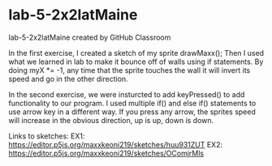 # lab-5-2x2latMaine
lab-5-2x2latMaine created by GitHub Classroom

In the first exercise, I created a sketch of my sprite drawMaxx();
Then I used what we learned in lab to make it bounce off of walls using if statements.
By doing myX *= -1, any time that the sprite touches the wall it will invert its speed and go in the other direction.

In the second exercise, we were insturcted to add keyPressed() to add functionality to our program.
I used multiple if() and else if() statements to use arrow key in a different way.
If you press any arrow, the sprites speed will increase in the obvious direction, up is up, down is down.

Links to sketches:
EX1: https://editor.p5js.org/maxxkeoni219/sketches/huu931ZUT
EX2: https://editor.p5js.org/maxxkeoni219/sketches/OComjrMls
